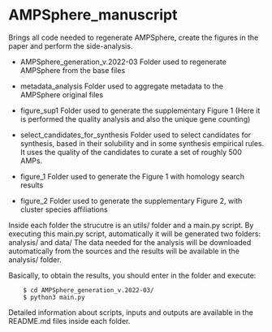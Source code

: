 # AMPSphere_manuscript

Brings all code needed to regenerate AMPSphere, create the figures in the paper and perform the side-analysis.

  - AMPSphere_generation_v.2022-03    Folder used to regenerate AMPSphere from the base files
  
  - metadata_analysis                 Folder used to aggregate metadata to the AMPSphere original files
  
  - figure_sup1                       Folder used to generate the supplementary Figure 1 (Here it is performed
  the quality analysis and also the unique gene counting)
  
  - select_candidates_for_synthesis   Folder used to select candidates for synthesis, based in their solubility and
  in some synthesis empirical rules. It uses the quality of the candidates to curate a set of roughly 500 AMPs.
  
  - figure_1                          Folder used to generate the Figure 1 with homology search results
  
  - figure_2                          Folder used to generate the supplementary Figure 2, with cluster species affiliations


Inside each folder the strucutre is an utils/ folder and a main.py script.
By executing this main.py script, automatically it will be generated two folders: analysis/ and data/
The data needed for the analysis will be downloaded automatically from the sources and the results will be available in the analysis/ folder.

Basically, to obtain the results, you should enter in the folder and execute:

```
    $ cd AMPSphere_generation_v.2022-03/
    $ python3 main.py
```

Detailed information about scripts, inputs and outputs are available in the README.md files inside each folder.
